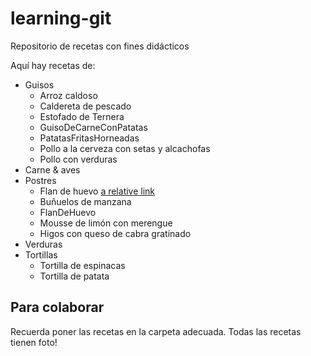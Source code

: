 ﻿# learning-git
Repositorio de recetas con fines didácticos

Aquí hay recetas de:

* Guisos
	* Arroz caldoso  
	* Caldereta de pescado  
	* Estofado de Ternera  
	* GuisoDeCarneConPatatas  
	* PatatasFritasHorneadas  
	* Pollo a la cerveza con setas y alcachofas  
	* Pollo con verduras  
* Carne & aves
* Postres
	* Flan de huevo [a relative link](flanDeHuevo.md)
	* Buñuelos de manzana  
	* FlanDeHuevo  
	* Mousse de limón con merengue  
	* Higos con queso de cabra gratinado  
* Verduras
* Tortillas
	* Tortilla de espinacas  
	* Tortilla de patata  

Para colaborar
--------------

Recuerda poner las recetas en la carpeta adecuada.
Todas las recetas tienen foto!
